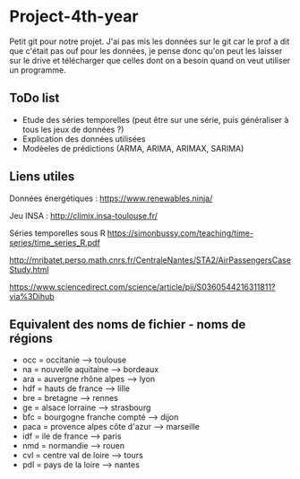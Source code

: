 # Project-4th-year

Petit git pour notre projet.
J'ai pas mis les données sur le git car le prof a dit que c'était pas ouf pour les données, je pense donc qu'on peut les laisser sur le drive et télécharger que celles dont on a besoin quand on veut utiliser un programme.

## ToDo list 
- Etude des séries temporelles (peut être sur une série, puis généraliser à tous les jeux de données ?)
- Explication des données utilisées
- Modèeles de prédictions (ARMA, ARIMA, ARIMAX, SARIMA)

## Liens utiles
Données énergétiques : https://www.renewables.ninja/

Jeu INSA : http://climix.insa-toulouse.fr/

Séries temporelles sous R  https://simonbussy.com/teaching/time-series/time_series_R.pdf

http://mribatet.perso.math.cnrs.fr/CentraleNantes/STA2/AirPassengersCaseStudy.html

https://www.sciencedirect.com/science/article/pii/S0360544216311811?via%3Dihub


## Equivalent des noms de fichier - noms de régions

- occ = occitanie --> toulouse  
- na = nouvelle aquitaine --> bordeaux 
- ara = auvergne rhône alpes --> lyon 
- hdf = hauts de france --> lille  
- bre = bretagne --> rennes 
- ge = alsace lorraine --> strasbourg 
- bfc = bourgogne franche compté --> dijon 
- paca = provence alpes côte d'azur --> marseille      
- idf = ile de france --> paris 
- nmd = normandie --> rouen 
- cvl = centre val de loire --> tours  
- pdl = pays de la loire --> nantes
